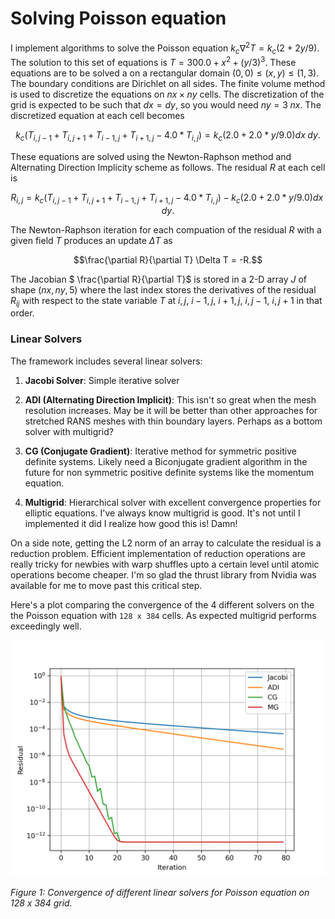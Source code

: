 # Solving Poisson equation 

I implement algorithms to solve the Poisson equation $k_c \nabla^2 T = k_c(2 + 2 y / 9 )$. The solution to this set of equations is $T = 300.0 + x^2 + (y/3)^3$. These equations are to be solved a on a rectangular domain $(0,0) \leq (x,y) \leq (1,3)$. The boundary conditions are Dirichlet on all sides. The finite volume method is used to discretize the equations on $nx \times ny$ cells. The discretization of the grid is expected to be such that $dx = dy$, so you would need $ny = 3 \; nx$. The discretized equation at each cell becomes
```math
    k_c \left (T_{i,j-1} + T_{i,j+1} + T_{i-1,j} + T_{i+1,j} - 4.0 * T_{i,j} \right ) = k_c \left ( 2.0 + 2.0 * y / 9.0 \right ) dx \; dy.
```
These equations are solved using the Newton-Raphson method and Alternating Direction Implicity scheme as follows. The residual $R$ at each cell is
```math
 R_{i,j} =  k_c \left (T_{i,j-1} + T_{i,j+1} + T_{i-1,j} + T_{i+1,j} - 4.0 * T_{i,j} \right ) - k_c \left ( 2.0 + 2.0 * y / 9.0 \right ) dx \; dy.
```
The Newton-Raphson iteration for each compuation of the residual $R$ with a given field $T$ produces an update $\Delta T$ as 
```math
\frac{\partial R}{\partial T} \Delta T = -R.
```
The Jacobian $ \frac{\partial R}{\partial T}$ is stored in a 2-D array $J$ of shape $(nx,ny,5)$ where the last index stores the derivatives of the residual $R_{ij}$ with respect to the state variable $T$ at $i,j$, $i-1,j$, $i+1,j$, $i,j-1$, $i,j+1$ in that order.


### Linear Solvers

The framework includes several linear solvers:

1. **Jacobi Solver**: Simple iterative solver 

2. **ADI (Alternating Direction Implicit)**: This isn't so great when the mesh resolution increases. May be it will be better than other approaches for stretched RANS meshes with thin boundary layers. Perhaps as a bottom solver with multigrid?

3. **CG (Conjugate Gradient)**: Iterative method for symmetric positive definite systems. Likely need a Biconjugate gradient algorithm in the future for non symmetric positive definite systems like the momentum equation.

4. **Multigrid**: Hierarchical solver with excellent convergence properties for elliptic equations. I've always know multigrid is good. It's not until I implemented it did I realize how good this is! Damn!

On a side note, getting the L2 norm of an array to calculate the residual is a reduction problem. Efficient implementation of reduction operations are really tricky for newbies with warp shuffles upto a certain level until atomic operations become cheaper. I'm so glad the thrust library from Nvidia was available for me to move past this critical step.

Here's a plot comparing the convergence of the 4 different solvers on the the Poisson equation with `128 x 384` cells. As expected multigrid performs exceedingly well.

![Convergence of different linear solvers](assets/residual_plot.png)

*Figure 1: Convergence of different linear solvers for Poisson equation on 128 x 384 grid.*